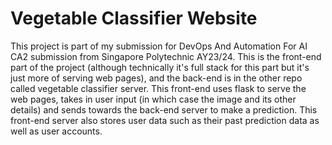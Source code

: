 # Vegetable Classifier Website

This project is part of my submission for DevOps And Automation For AI CA2 submission from Singapore Polytechnic AY23/24. 
This is the front-end part of the project (although technically it's full stack for this part but it's just more of serving web pages), and the back-end is in the other repo called vegetable classifier server. 
This front-end uses flask to serve the web pages, takes in user input (in which case the image and its other details) and sends towards the back-end server to make a prediction.
This front-end server also stores user data such as their past prediction data as well as user accounts.